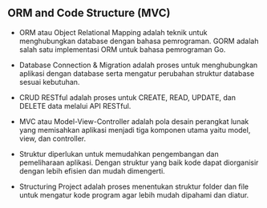## ORM and Code Structure (MVC)

- ORM atau Object Relational Mapping adalah teknik untuk menghubungkan database dengan bahasa pemrograman. GORM adalah salah satu implementasi ORM untuk bahasa pemrograman Go.

- Database Connection & Migration adalah proses untuk menghubungkan aplikasi dengan database serta mengatur perubahan struktur database sesuai kebutuhan.

- CRUD RESTful adalah proses untuk CREATE, READ, UPDATE, dan DELETE data melalui API RESTful.

- MVC atau Model-View-Controller adalah pola desain perangkat lunak yang memisahkan aplikasi menjadi tiga komponen utama yaitu model, view, dan controller.

- Struktur diperlukan untuk memudahkan pengembangan dan pemeliharaan aplikasi. Dengan struktur yang baik kode dapat diorganisir dengan lebih efisien dan mudah dimengerti.

- Structuring Project adalah proses menentukan struktur folder dan file untuk mengatur kode program agar lebih mudah dipahami dan diatur.
